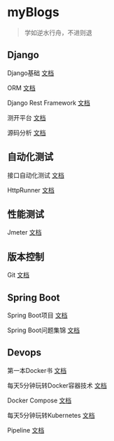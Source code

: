 # myBlogs

> 学如逆水行舟，不进则退

## Django

Django基础 [文档](/Django基础/)

ORM [文档](/ORM/) 

Django Rest Framework [文档](/DRF/)

测开平台 [文档](/测开平台/)

源码分析 [文档](/源码分析/)



## 自动化测试

接口自动化测试 [文档](/接口自动化测试/)

HttpRunner [文档](/HttpRunner/)



## 性能测试

Jmeter [文档](/Jmeter/)



## 版本控制

Git [文档](/Git/)



## Spring Boot

Spring Boot项目 [文档](/Spring_Boot项目/)

Spring Boot问题集锦 [文档](/Spring_Boot问题集锦/)



## Devops

第一本Docker书 [文档](/第一本Docker书/)

每天5分钟玩转Docker容器技术 [文档](/每天5分钟玩转Docker容器技术/)

Docker Compose [文档](/Docker_Compose/)

每天5分钟玩转Kubernetes [文档](/每天5分钟玩转Kubernetes/)

Pipeline [文档](/Pipeline/)
